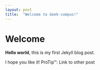 ```yaml
---
layout: post
title:  "Welcome to Geek-compus!"
---
```


# Welcome

**Hello world**, this is my first Jekyll blog post.

I hope you like it!
ProTip™: Link to other post
